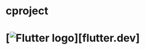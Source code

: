 # cproject
# [![Flutter logo][]][flutter.dev]
[Flutter logo]: https://raw.githubusercontent.com/flutter/website/master/src/_assets/image/flutter-lockup.png
